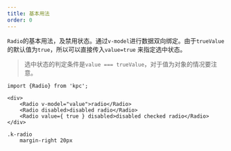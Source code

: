 ```yaml
---
title: 基本用法
order: 0
---
```


`Radio`的基本用法，及禁用状态。通过`v-model`进行数据双向绑定。由于`trueValue`的默认值为`true`，所以可以直接传入`value=true`
来指定选中状态。

> 选中状态的判定条件是`value === trueValue`，对于值为对象的情况要注意。

```vdt
import {Radio} from 'kpc';

<div>
    <Radio v-model="value">radio</Radio>
    <Radio disabled>disabled radio</Radio>
    <Radio value={ true } disabled>disabled checked radio</Radio>
</div>
```

```styl
.k-radio
    margin-right 20px
```

